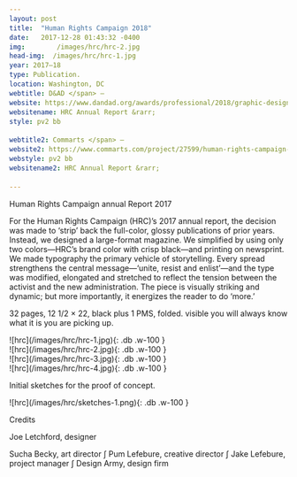 ```yaml
---
layout: post
title:  "Human Rights Campaign 2018"
date:   2017-12-28 01:43:32 -0400
img: 		/images/hrc/hrc-2.jpg
head-img:  /images/hrc/hrc-1.jpg
year: 2017–18
type: Publication.  
location: Washington, DC
webtitle: D&AD </span> –
website: https://www.dandad.org/awards/professional/2018/graphic-design/26952/hrc-annual-report/
websitename: HRC Annual Report &rarr;
style: pv2 bb

webtitle2: Commarts </span> –
website2: https://www.commarts.com/project/27599/human-rights-campaign-annual-report
webstyle: pv2 bb
websitename2: HRC Annual Report &rarr;

---
```


<p class="alcove f4 f3-ns"> Human Rights Campaign annual Report 2017 </p>

For the Human Rights Campaign (HRC)’s 2017 annual report, the decision was made to ‘strip’ back the full-color, glossy publications of prior years. Instead, we designed a large-format magazine. We simplified by using only two colors—HRC’s brand color with crisp black—and printing on newsprint. We made typography the primary vehicle of storytelling. Every spread strengthens the central message—‘unite, resist and enlist’—and the type was modified, elongated and stretched to reflect the tension between the activist and the new administration. The piece is visually striking and dynamic; but more importantly, it energizes the reader to do ‘more.’

32 pages, 12 1/2 × 22, black plus 1 PMS, folded. visible you will always know what it is you are picking up.

<div class="fl w-100  pr2-l pb2" markdown="1">
![hrc](/images/hrc/hrc-1.jpg){: .db .w-100 }
</div>
<div class="fl w-100  pr2-l pb2" markdown="1">
![hrc](/images/hrc/hrc-2.jpg){: .db .w-100 }
</div>
<div class="fl w-100  pr2-l pb2" markdown="1">
![hrc](/images/hrc/hrc-3.jpg){: .db .w-100 }
</div>

<div class="fl w-100  w-100-l ph2 mb5" markdown="1">
![hrc](/images/hrc/hrc-4.jpg){: .db .w-100 }
</div>

Initial sketches for the proof of concept.


<div class="fl w-100  pr2-l pb2" markdown="1">
![hrc](/images/hrc/sketches-1.png){: .db .w-100 }
</div>


<!-- line -->
<p class=" mt0 w-100 dib bb mb5 pb3"/>
<!-- h2 -->
 <p class="alcove f4 f3-ns">Credits </p>




 Joe Letchford, designer

 Sucha Becky, art director 	&int; Pum Lefebure, creative director 	&int; Jake Lefebure, project manager 	&int; Design Army, design firm
